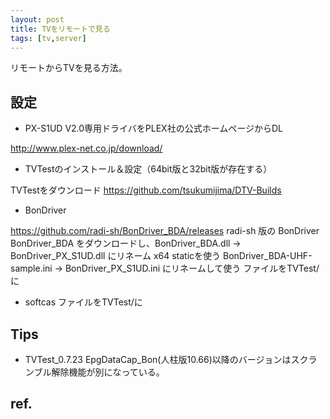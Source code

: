 ```yaml
---
layout: post
title: TVをリモートで見る
tags: [tv,server]
---
```


リモートからTVを見る方法。

## 設定

* PX-S1UD V2.0専用ドライバをPLEX社の公式ホームページからDL

http://www.plex-net.co.jp/download/

* TVTestのインストール＆設定（64bit版と32bit版が存在する）

TVTestをダウンロード
https://github.com/tsukumijima/DTV-Builds

* BonDriver

https://github.com/radi-sh/BonDriver_BDA/releases
radi-sh 版の BonDriver
BonDriver_BDA をダウンロードし、BonDriver_BDA.dll → BonDriver_PX_S1UD.dll にリネーム
x64 staticを使う
BonDriver_BDA-UHF-sample.ini → BonDriver_PX_S1UD.ini にリネームして使う
ファイルをTVTest/に

* softcas
ファイルをTVTest/に

## Tips

* TVTest_0.7.23 EpgDataCap_Bon(人柱版10.66)以降のバージョンはスクランブル解除機能が別になっている。

## ref.
